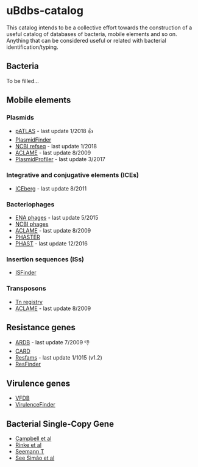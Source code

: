 # uBdbs-catalog

This catalog intends to be a collective effort towards the construction
of a useful catalog of databases of bacteria, mobile elements and so on.
Anything that can be considered useful or related with bacterial
identification/typing.

## Bacteria

To be filled...

## Mobile elements

### Plasmids

* [pATLAS](www.patlas.site) - last update 1/2018 :+1:
* [PlasmidFinder](https://cge.cbs.dtu.dk/services/PlasmidFinder/)
* [NCBI refseq](ftp://ftp.ncbi.nlm.nih.gov/refseq/release/plasmid/) -
last update 1/2018
* [ACLAME](http://aclame.ulb.ac.be/) - last update 8/2009
* [PlasmidProfiler](http://plasmid-profiler.readthedocs.io/en/latest/) - last update 3/2017

### Integrative and conjugative elements (ICEs)

* [ICEberg](http://db-mml.sjtu.edu.cn/ICEberg/) - last update 8/2011

### Bacteriophages

* [ENA phages](https://www.ebi.ac.uk/genomes/phage.html) - last update 5/2015
* [NCBI phages](https://www.ncbi.nlm.nih.gov/genomes/GenomesGroup.cgi?taxid=10239&host=bacteria)
* [ACLAME](http://aclame.ulb.ac.be/) - last update 8/2009
* [PHASTER](http://phaster.ca/)
* [PHAST](http://phast.wishartlab.com/) - last update 12/2016

### Insertion sequences (ISs)

* [ISFinder](https://www-is.biotoul.fr/)

### Transposons

* [Tn registry](http://transposon.lstmed.ac.uk/tn-registry)
* [ACLAME](http://aclame.ulb.ac.be/) - last update 8/2009

## Resistance genes

* [ARDB](https://ardb.cbcb.umd.edu/) - last update 7/2009 :-1:
* [CARD](https://card.mcmaster.ca/)
* [Resfams](http://www.dantaslab.org/resfams/) - last update 1/1015 (v1.2)
* [ResFinder](https://cge.cbs.dtu.dk/services/ResFinder/)

## Virulence genes

* [VFDB](http://www.mgc.ac.cn/VFs/)
* [VirulenceFinder](https://cge.cbs.dtu.dk/services/VirulenceFinder/)

## Bacterial Single-Copy Gene

* [Campbell et al](http://www.pnas.org/content/110/14/5540.full)
* [Rinke et al](http://www.nature.com/nature/journal/v499/n7459/full/nature12352.html)
* [Seemann T](https://github.com/tseemann/barrnap)
* [See Simão et al](doi:10.1093/bioinformatics/btv351)
